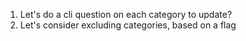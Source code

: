 1. Let's do a cli question on each category to update?
1. Let's consider excluding categories, based on a flag
